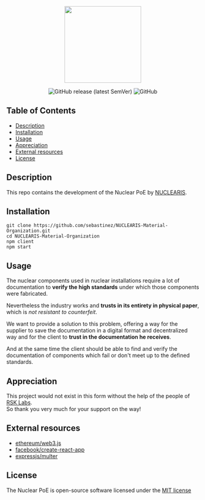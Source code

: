 <p align="center"><a href="https://nuclearis.com"><img src="https://nrs-diversos.s3.us-east-2.amazonaws.com/logo.png" width="200"></a></p>

<p align="center">
<img alt="GitHub release (latest SemVer)" src="https://img.shields.io/github/v/release/sebastinez/NUCLEARIS-Material-Organization?sort=semver">
<img alt="GitHub" src="https://img.shields.io/github/license/sebastinez/NUCLEARIS-Material-Organization">
</p>

## Table of Contents

-   [Description](#description)
-   [Installation](#installation)
-   [Usage](#usage)
-   [Appreciation](#appreciation)
-   [External resources](#external)
-   [License](#license)

<a name="description"></a>

## Description

This repo contains the development of the Nuclear PoE by [NUCLEARIS](https://nuclearis.com.ar).

<a name="installation"></a>

## Installation

```shell
git clone https://github.com/sebastinez/NUCLEARIS-Material-Organization.git
cd NUCLEARIS-Material-Organization
npm client
npm start
```

<a name="usage"></a>

## Usage

The nuclear components used in nuclear installations require a lot of documentation to **verify the high standards** under which those components were fabricated.

Nevertheless the industry works and **trusts in its entirety in physical paper**, which is _not resistant to counterfeit_.

We want to provide a solution to this problem, offering a way for the supplier to save the documentation in a digital format and decentralized way and for the client to **trust in the documentation he receives**.

And at the same time the client should be able to find and verify the documentation of components which fail or don't meet up to the defined standards.

<a name="appreciation"></a>

## Appreciation

This project would not exist in this form without the help of the people of [RSK Labs](https://github.com/rsksmart).  
So thank you very much for your support on the way!

<a name="external"></a>

## External resources

-   [ethereum/web3.js](https://github.com/ethereum/web3.js)
-   [facebook/create-react-app](https://github.com/facebook/create-react-app)
-   [expressjs/multer](https://github.com/expressjs/multer)

<a name="license"></a>

## License

The Nuclear PoE is open-source software licensed under the [MIT license](https://opensource.org/licenses/MIT)
